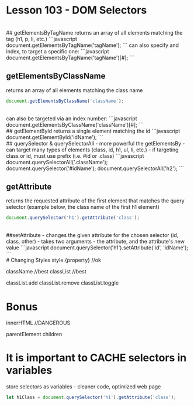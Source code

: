 # Lesson 103 - DOM Selectors
<br>
## getElementsByTagName
returns an array of all elements matching the tag (h1, p, li, etc.)
```javascript
document.getElementsByTagName('tagName');
```
can also specify and index, to target a specific one:
```javascript
document.getElementsByTagName('tagName')[#];
```
<br>

## getElementsByClassName
returns an array of all elements matching the class name
```javascript
document.getElementsByClassName('className');
```
<br>
can also be targeted via an index number:
```javascript
document.getElementsByClassName('className')[#];
```
<br>
## getElementById
returns a single element matching the id
```javascript
document.getElementById('idName');
```<br>
## querySelector & querySelectorAll
- more powerful the getElementsBy
- can target many types of elements (class, id, h1, ul, li, etc.)
- if targeting class or id, must use prefix (i.e. #id or .class)
```javascript
document.querySelectorAll('.className'); 
document.querySelector('#idName');
document.querySelectorAll('h2');
```<br>

## getAttribute
returns the requested attribute of the first element that matches the query selector (example below, the class name of the first h1 element)
```javascript
document.querySelector('h1').getAttribute('class');
```
<br>
##setAttribute
- changes the given attribute for the chosen selector (id, class, other)
- takes two arguments - the attribute, and the attribute's new value
```javascript
document.querySelector('h1').setAttribute('id', 'idName');
```
<br>
# Changing Styles
style.{property} //ok

className //best
classList //best

classList.add
classList.remove
classList.toggle

# Bonus
innerHTML //DANGEROUS

parentElement
children

# It is important to CACHE selectors in variables
store selectors as variables - cleaner code, optimized web page
```javascript
let h1Class = document.querySelector('h1').getAttribute('class');
```